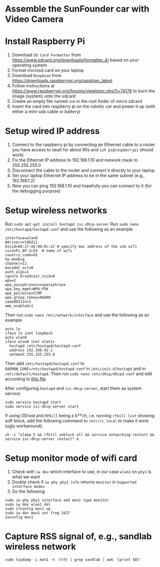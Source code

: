 # Assemble the SunFounder car with Video Camera

# Install Raspberry Pi
1. Download `SD Card Formatter` from https://www.sdcard.org/downloads/formatter_4/ based on your operating system
2. Format microsd card on your laptop
3. Download `Raspbian` from https://downloads.raspberrypi.org/raspbian_latest
4. Follow instructions at https://www.raspberrypi.org/forums/viewtopic.php?t=74176 to burn the image (system) onto the sdcard
5. Create an empty file named `ssh` in the root folder of micro sdcard
6. Insert the card into raspberry pi on the robotic car and power it up (with either a mini-usb cable or battery)

# Setup wired IP address
1. Connect to the raspberry pi by connecting an Ethernet cable to a router you have access to (wait for about 90s and `ssh pi@raspberrypi` should work)
2. Fix the Ethernet IP address to 192.168.1.10 and network mask to 255.255.255.0
3. Disconnect the cable to the router and connect it directly to your laptop
4. Set your laptop Ethernet IP address to be in the same subnet (e.g., 192.168.1.2)
5. Now you can ping 192.168.1.10 and hopefully you can connect to it (for the debugging purpose)

# Setup wireless networks
Run `sudo apt-get install hostapd isc-dhcp-server`
Run `sudo nano /etc/hostapd/hostapd.conf` and use the following as an example
```
interface=wlan0
#driver=nl80211
bssid=b8:27:eb:98:8c:a7 # specify mac address of the usb wifi
ssid=Pi_AP-1c54  # name of wifi
country_code=US
hw_mode=g
channel=11
macaddr_acl=0
auth_algs=1
ignore_broadcast_ssid=0
wpa=2
wpa_passphrase=xxxpassphrase
wpa_key_mgmt=WPA-PSK
wpa_pairwise=CCMP
wpa_group_rekey=86400
ieee80211n=1
wme_enabled=1
```
Then run `sudo nano /etc/network/interface` and use the following as an example
```
auto lo
iface lo inet loopback
auto wlan0
iface wlan0 inet static
  hostapd /etc/hostapd/hostapd.conf
  address 192.168.42.1
  netmask 255.255.255.0
```
Then add `/etc/hostapd/hostapd.conf` to `DAEMON_CONF=/etc/hostapd/hostapd.conf` in `/etc/init.d/hostapd` and in `/etc/default/hostapd`.
Then run `sudo nano /etc/dhcp/dhcpd.conf` and edit according to <a href="./files/etc.dhcp.dhcpd.conf.patch">this file</a>

After configuring `hostapd` and `isc-dhcp-server`, start them as system service:
```
sudo service hostapd start
sudo service isc-dhcp-server start
```

If using ODroid and `RFKill` being a b**ch, i.e. running `rfkill list` showing soft block, add the following command to `/etc/rc.local` to make it work (ugly workaround):
```
sh -c "sleep 5 && rfkill unblock all && service networking restart && service isc-dhcp-server restart" &
```

# Setup monitor mode of wifi card
1. Check with `iw dev` which interface to use, in our case `wlan1` on `phy1` is what we want
2. Double check if `iw phy phy1 info` returns `monitor` in `Supported interface modes`
3. Do the following
```
sudo iw phy phy1 interface add mon1 type monitor
sudo iw dev wlan1 del
sudo ifconfig mon1 up
sudo iw dev mon1 set freq 2437
iwconfig mon1
```

# Capture RSS signal of, e.g., sandlab wireless network
```sudo tcpdump -i mon1 -n -tttt | grep sandlab | awk '{print $8}'```

